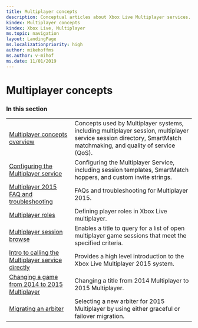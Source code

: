 ```yaml
---
title: Multiplayer concepts
description: Conceptual articles about Xbox Live Multiplayer services.
kindex: Multiplayer concepts
kindex: Xbox Live, Multiplayer
ms.topic: navigation
layout: LandingPage
ms.localizationpriority: high
author: mikehoffms
ms.author: v-mihof
ms.date: 11/01/2019
---
```


# Multiplayer concepts


### In this section

|     |     |
| --- | --- |
| [Multiplayer concepts overview](live-multiplayer-concepts.md) | Concepts used by Multiplayer systems, including multiplayer session, multiplayer service session directory, SmartMatch matchmaking, and quality of service (QoS). |
| [Configuring the Multiplayer service](live-configure-the-multiplayer-service.md) | Configuring the Multiplayer Service, including session templates, SmartMatch hoppers, and custom invite strings. |
| [Multiplayer 2015 FAQ and troubleshooting](live-multiplayer-2015-faq.md) | FAQs and troubleshooting for Multiplayer 2015. |
| [Multiplayer roles](live-multiplayer-roles.md) | Defining player roles in Xbox Live multiplayer. |
| [Multiplayer session browse](live-session-browse.md) | Enables a title to query for a list of open multiplayer game sessions that meet the specified criteria. |
| [Intro to calling the Multiplayer service directly](live-intro-calling-mp-directly.md) | Provides a high level introduction to the Xbox Live Multiplayer 2015 system. |
| [Changing a game from 2014 to 2015 Multiplayer](live-issues-changing-to-mp-2015.md) | Changing a title from 2014 Multiplayer to 2015 Multiplayer. |
| [Migrating an arbiter](live-migrating-an-arbiter.md) | Selecting a new arbiter for 2015 Multiplayer by using either graceful or failover migration. |
